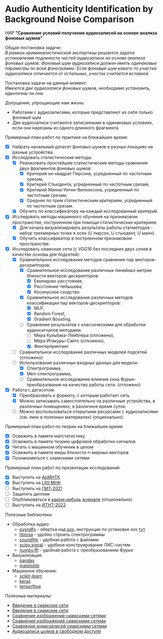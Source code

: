 # Audio Authenticity Identification by Background Noise Comparison
НИР **"Сравнение условий получения аудиозаписей на основе анализа фоновых шумов"**  

Общая постановка задачи:  
*В рамках криминалистической экспертизы решается задача установления подлиности частей аудиозаписи на основе анализа фоновых шумов. Фоновый шум аудиозаписи должен иметь одинаковые параметры по всей фонограмме. Если фоновый шум какого-то участка аудиозаписи отличается от остальных, участок считается вставкой.*

Постановка задачи на данный момент:  
*Имеются две аудиозаписи фоновых шумов, необходимо установить, идентичны ли они.*

Допущения, упрощающие нам жизнь:
* Работаем с аудиозаписями, которые представляют из себя *только* фоновый шум
* Две аудиозаписи считаются записанными в одинаковых условиях, если они нарезаны из одного длинного фрагмента
 
Примерный план работ  по практике на ближайшее время:
- [x] Набрать начальный датасет фоновых шумов в разных локациях на разные устройства.
- [x] Исследовать статистические методы:
  - [x] Реализовать простейшие статистические методы сравнения двух фрагментов фоновых шумов:
    - [x] Критерий хи-квадрат Пирсона, усредненный по частотным срезам,
    - [x] Критерий Стьюдента, усредненный по частотным срезам,
    - [x] Критерий Манна-Уитни-Вилкоксона, усредненный по частотным срезам,
    - [x] Среднее по трем статистическим критериям, усредненный по частотным срезам.
  - [x] Обучить по классификатору на каждый исследованный критерий.
- [x] Исследовать методы машинного обучения на признаковом пространстве, построенном при помощи статистических критериев:    
  - [x] Для начала визуализировать результаты работы статметодов - набор трехмерных точек в осях (U пирсон, U стьюдент, U манн).
  - [x] Обучить классификатор в построенном признаковом пространстве.
- [x] Исследовать сиамские сети (с VGG16 без последних двух слоев в качестве основы для подсетей):
  - [x] Сравнительное исследование методов сравнения пар векторов-дескрипторов:
    - [x] Сравнительное исследование различных линейных метрик близости векторов-дескрипторов:
       - [x] Евклидово расстояние,
       - [x] Расстояние Чебышева,
       - [x] Косинусное сходство.
     - [x] Сравнительное исследование различных методов классификации пар векторов-дескрипторов:
       - [x] MLP,
       - [x] Random Forest,
       - [x] Gradient Boosting.       
     - [ ] Сравнение результатов с классическими для обработки аудиосигналов методами:
       - [ ] Мера Кульбака-Лейблера (отложено),
       - [ ] Мера Итакуры-Сайто (отложено),
       - [x] Фингерпринтинг.
  - [ ] Cравнительное исследование различных моделей подсетей. (отложено)   
  - [ ] Использование различных входных данных для модели:
    - [x] Спектрограмма,
    - [x] Мел-спектрограмма,
    - [ ] Сравнительное исследование влияния окна Фурье-преобразования на качество работы сети. (отложено)
- [x] Работа с датасетом:
  - [x] Преобразовать к формату, с которым работает сеть.
  - [x] Можно записывать самостоятельно на различные устройства, в различных помещеняих, в различное время суток.
  - [ ] Можно воспользоваться открытыми ресурсами с аудиозаписями (см. линк в полезных материалах) (опционально).
  
Примерный план работ по теории на ближайшее время:  
- [x] Освежить в памяти матстатистику  
- [x] Освежить в памяти теорию цифровой обработки сигналов  
- [x] Читать о машинном обучении в целом  
- [x] Освежить в памяти меры близости n-мерных векторов
- [x] Познакомиться с сиамскими сетями

Примерный план работ по презентации исследований:
- [x] Выступить на [АрМНТК](https://miem.hse.ru/armntk/)
- [x] Выступить на [LXII МНК](https://ssau.ru/events/1127-lxxi-molodezhnaya-nauchnaya-konferentsiya-posvyashchennaya-60-letiyu-poleta-v-kosmos-yua-gagarina)
- [ ] Выступить на [ПИТ-2021](https://ssau.ru/events/1137-mezhdunarodnaya-nauchno-tekhnicheskaya-konferentsiya-perspektivnye-informatsionnye-tekhnologii-pit-2021)
- [ ] Защитить диплом 
- [ ] Опубликоваться в [каком-нибудь](https://www.springer.com/journal/12005) [журнале](http://www.computeroptics.ru/) (опционально)
- [ ] Выступить на [ИТНТ-2022](http://itnt-conf.org/index.php)

Полезные библиотеки:
  * Обработка аудио:
    * [pysndfx](https://pypi.org/project/pysndfx/) - обертка над [sox](http://sox.sourceforge.net/), инструкция по установке sox [тут](https://stackoverflow.com/questions/17667491/how-to-use-sox-in-windows)
    * [librosa](https://librosa.org/doc/latest/index.html) - удобно строить спектрограммы
    * [soundfile](https://pysoundfile.readthedocs.io/en/latest/) - удобная работа с файлами
    * [scipy.signal](https://docs.scipy.org/doc/scipy/reference/signal.html#module-scipy.signal) - удобное конструирование ЛИС-систем
    * [numpy.fft](https://numpy.org/doc/stable/reference/routines.fft.html) - удобная работа с преобразованием Фурье
  * Визуализация:
    * [pandas](https://pandas.pydata.org/docs/)
    * [matplotlib](https://matplotlib.org/3.3.1/contents.html)
  * Машинное обучение:
    * [scikit-learn](https://scikit-learn.org/stable/)
    * [keras](https://keras.io/)
    * [tensorflow](https://www.tensorflow.org/)

Полезные материалы:
 * [Введение в сиамские сети](https://towardsdatascience.com/a-friendly-introduction-to-siamese-networks-85ab17522942)
 * [Введение в сиамские сети](https://towardsdatascience.com/one-shot-learning-with-siamese-networks-using-keras-17f34e75bb3d)
 * [Сравнение изображений сиамскими сетями](https://www.pyimagesearch.com/2020/12/07/comparing-images-for-similarity-using-siamese-networks-keras-and-tensorflow/)
 * [Сравнение изображений сиамскими сетями](https://www.researchgate.net/publication/320055318_Image_similarity_using_Deep_CNN_and_Curriculum_Learning)
 * [Сравнение аудиозаписей сиамскими сетями](https://towardsdatascience.com/calculating-audio-song-similarity-using-siamese-neural-networks-62730e8f3e3d)
 * [Аудиозаписи шумов в свободном доступе](https://annotator.freesound.org/fsd/explore/%252Fm%252F093_4n/)
